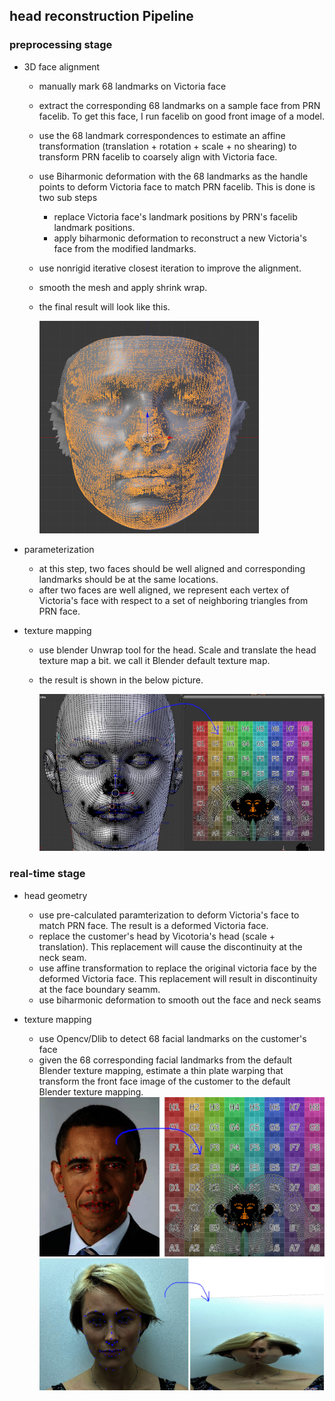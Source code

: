 ## head reconstruction Pipeline
### preprocessing stage
  - 3D face alignment
    - manually mark 68 landmarks on Victoria face
    - extract the corresponding 68 landmarks on a sample face from PRN facelib. To get this face, I run facelib on good front image of a model.
    - use the 68 landmark correspondences to estimate an affine transformation (translation + rotation + scale + no shearing) to transform PRN facelib to coarsely align with Victoria face.
    - use Biharmonic deformation with the 68 landmarks as the handle points to deform Victoria face to match PRN facelib. This is done is two sub steps
      - replace Victoria face's landmark positions by PRN's facelib landmark positions.
      - apply biharmonic deformation to reconstruct a new Victoria's face from the modified landmarks.
    - use nonrigid iterative closest iteration to improve the alignment.
    - smooth the mesh and apply shrink wrap.
    - the final result will look like this.

      ![jpg](./images/face_align_vic_prn.jpg)

  - parameterization
    - at this step, two faces should be well aligned and corresponding landmarks should be at the same locations.  
    - after two faces are well aligned, we represent each vertex of Victoria's face with respect to a set of neighboring triangles from PRN face.
  - texture mapping
    - use blender Unwrap tool for the head. Scale and translate the head texture map a bit. we call it Blender default texture map.
    - the result is shown in the below picture.

      ![](./images/face_blender_texture_map.jpg)

### real-time stage
  - head geometry
    - use pre-calculated paramterization to deform Victoria's face to match PRN face. The result is a deformed Victoria face.
    - replace the customer's head by Vicotoria's head (scale + translation). This replacement will cause the discontinuity at the neck seam.
    - use affine transformation to replace the original victoria face by the deformed Victoria face. This replacement will result in discontinuity at the face boundary seamm.
    - use biharmonic deformation to smooth out the face and neck seams

  - texture mapping
    - use Opencv/Dlib to detect 68 facial landmarks on the customer's face
    - given the 68 corresponding facial landmarks from the default Blender texture mapping, estimate a thin plate warping that transform the front face image of the customer to the default Blender texture mapping.
    ![texutre warping](./images/face_blender_tex_warping.jpg)
    ![texutre warping](./images/face_blender_tex_warping_exp.jpg)
